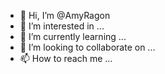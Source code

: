 - 👋 Hi, I’m @AmyRagon
- 👀 I’m interested in ...
- 🌱 I’m currently learning ...
- 💞️ I’m looking to collaborate on ...
- 📫 How to reach me ...

<!---
AmyRagon/AmyRagon is a ✨ special ✨ repository because its `README.md` (this file) appears on your GitHub profile.
You can click the Preview link to take a look at your changes.
--->
